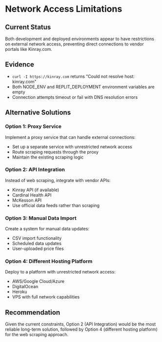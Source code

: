 # Network Access Limitations

## Current Status
Both development and deployed environments appear to have restrictions on external network access, preventing direct connections to vendor portals like Kinray.com.

## Evidence
- `curl -I https://kinray.com` returns "Could not resolve host: kinray.com"
- Both NODE_ENV and REPLIT_DEPLOYMENT environment variables are empty
- Connection attempts timeout or fail with DNS resolution errors

## Alternative Solutions

### Option 1: Proxy Service
Implement a proxy service that can handle external connections:
- Set up a separate service with unrestricted network access
- Route scraping requests through the proxy
- Maintain the existing scraping logic

### Option 2: API Integration
Instead of web scraping, integrate with vendor APIs:
- Kinray API (if available)
- Cardinal Health API
- McKesson API
- Use official data feeds rather than scraping

### Option 3: Manual Data Import
Create a system for manual data updates:
- CSV import functionality
- Scheduled data updates
- User-uploaded price files

### Option 4: Different Hosting Platform
Deploy to a platform with unrestricted network access:
- AWS/Google Cloud/Azure
- DigitalOcean
- Heroku
- VPS with full network capabilities

## Recommendation
Given the current constraints, Option 2 (API Integration) would be the most reliable long-term solution, followed by Option 4 (different hosting platform) for the web scraping approach.